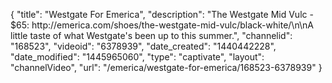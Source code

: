 {
    "title": "Westgate For Emerica",
    "description": "The Westgate Mid Vulc - $65: http:\/\/emerica.com\/shoes\/the-westgate-mid-vulc\/black-white\/\n\nA little taste of what Westgate's been up to this summer.",
    "channelid": "168523",
    "videoid": "6378939",
    "date_created": "1440442228",
    "date_modified": "1445965060",
    "type": "captivate",
    "layout": "channelVideo",
    "url": "\/emerica\/westgate-for-emerica\/168523-6378939"
}